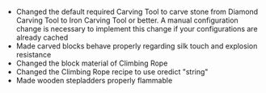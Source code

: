 * Changed the default required Carving Tool to carve stone from Diamond Carving Tool to Iron Carving Tool or better.
A manual configuration change is necessary to implement this change if your configurations are already cached
* Made carved blocks behave properly regarding silk touch and explosion resistance
* Changed the block material of Climbing Rope
* Changed the Climbing Rope recipe to use oredict "string"
* Made wooden stepladders properly flammable

